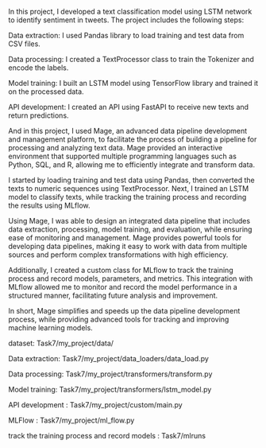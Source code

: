 In this project, I developed a text classification model using LSTM network to identify sentiment in tweets. The project includes the following steps:

Data extraction: I used Pandas library to load training and test data from CSV files.

Data processing: I created a TextProcessor class to train the Tokenizer and encode the labels.

Model training: I built an LSTM model using TensorFlow library and trained it on the processed data.

API development: I created an API using FastAPI to receive new texts and return predictions.


And in this project, I used Mage, an advanced data pipeline development and management platform, to facilitate the process of building a pipeline for processing and analyzing text data. Mage provided an interactive environment that supported multiple programming languages ​​such as Python, SQL, and R, allowing me to efficiently integrate and transform data.

I started by loading training and test data using Pandas, then converted the texts to numeric sequences using TextProcessor. Next, I trained an LSTM model to classify texts, while tracking the training process and recording the results using MLflow.

Using Mage, I was able to design an integrated data pipeline that includes data extraction, processing, model training, and evaluation, while ensuring ease of monitoring and management. Mage provides powerful tools for developing data pipelines, making it easy to work with data from multiple sources and perform complex transformations with high efficiency.

Additionally, I created a custom class for MLflow to track the training process and record models, parameters, and metrics. This integration with MLflow allowed me to monitor and record the model performance in a structured manner, facilitating future analysis and improvement.

In short, Mage simplifies and speeds up the data pipeline development process, while providing advanced tools for tracking and improving machine learning models.


dataset: Task7/my_project/data/

Data extraction: Task7/my_project/data_loaders/data_load.py

Data processing: Task7/my_project/transformers/transform.py

Model training: Task7/my_project/transformers/lstm_model.py

API development : Task7/my_project/custom/main.py

MLFlow : Task7/my_project/ml_flow.py

track the training process and record models : Task7/mlruns

